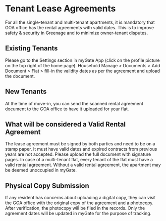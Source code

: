 # Tenant Lease Agreements
For all the single-tenant and multi-tenant apartments,  it is mandatory that GOA office has the rental agreements with valid dates. This is to improve safety & security in Greenage and to minimize owner-tenant disputes. 

## Existing Tenants
Please go to the Settings section in myGate App (click on the profile picture on the top right of the home page). Household Manage > Documents > Add Document > Flat > fill-in the validity dates as per the agreement and upload the document.

## New Tenants
At the time of move-in, you can send the scanned rental agreement document to the GOA office to have it uploaded for your flat. 

## What will be considered a Valid Rental Agreement

The lease agreement must be signed by both parties and need to be on a stamp paper. It must have valid dates and expired contracts from previous years are not accepted. Please upload the full document with signature pages. In case of a multi-tenant flat, every tenant of the flat must have a valid rental agreement. 
Without a valid rental agreement, the apartment may be deemed unoccupied in myGate.

## Physical Copy Submission
If any resident has concerns about uploading a digital copy, they can visit the GOA office with the original copy of the agreement and a photocopy. After verification, the photocopy will be filed in the records. Only the agreement dates will be updated in myGate for the purpose of tracking. 
